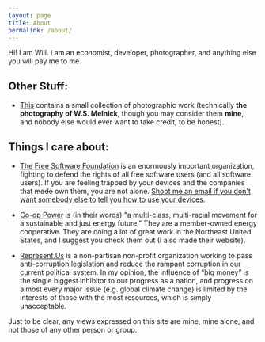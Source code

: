 ```yaml
---
layout: page
title: About
permalink: /about/
---
```


Hi! I am Will. I am an economist, developer, photographer, and anything else you will pay me to me.

## Other Stuff:

* [This](http://wsmelnick.com) contains a small collection of photographic work (technically **the photography of W.S. Melnick**, though you may consider them **mine**, and nobody else would ever want to take credit, to be honest). 
## Things I care about:

* [The Free Software Foundation](http://fsf.org) is an enormously important organization, fighting to defend the rights of all free software users (and all software users). If you are feeling trapped by your devices and the companies that <strike>made</strike> own them, you are not alone. [Shoot me an email if you don't want somebody else to tell you how to use your devices](mailto:will@willmelnick.net).

* [Co-op Power](http://cooppower.coop) is (in their words) "a multi-class, multi-racial movement for a sustainable and just energy future." They are a member-owned energy cooperative. They are doing a lot of great work in the Northeast United States, and I suggest you check them out (I also made their website).

* [Represent.Us](http://represent.us)  is a non-partisan non-profit organization working to pass anti-corruption legislation and reduce the rampant corruption in our current political system. In my opinion, the influence of “big money” is the single biggest inhibitor to our progress as a nation, and progress on almost every major issue (e.g. global climate change) is limited by the interests of those with the most resources, which is simply unacceptable.



Just to be clear, any views expressed on this site are mine, mine alone, and not those of any other person or group.
